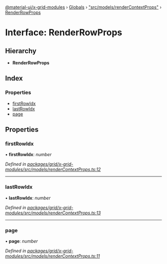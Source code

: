 [@material-ui/x-grid-modules](../README.md) › [Globals](../globals.md) › ["src/models/renderContextProps"](../modules/_src_models_rendercontextprops_.md) › [RenderRowProps](_src_models_rendercontextprops_.renderrowprops.md)

# Interface: RenderRowProps

## Hierarchy

* **RenderRowProps**

## Index

### Properties

* [firstRowIdx](_src_models_rendercontextprops_.renderrowprops.md#firstrowidx)
* [lastRowIdx](_src_models_rendercontextprops_.renderrowprops.md#lastrowidx)
* [page](_src_models_rendercontextprops_.renderrowprops.md#page)

## Properties

###  firstRowIdx

• **firstRowIdx**: *number*

*Defined in [packages/grid/x-grid-modules/src/models/renderContextProps.ts:12](https://github.com/mui-org/material-ui-x/blob/02342a6/packages/grid/x-grid-modules/src/models/renderContextProps.ts#L12)*

___

###  lastRowIdx

• **lastRowIdx**: *number*

*Defined in [packages/grid/x-grid-modules/src/models/renderContextProps.ts:13](https://github.com/mui-org/material-ui-x/blob/02342a6/packages/grid/x-grid-modules/src/models/renderContextProps.ts#L13)*

___

###  page

• **page**: *number*

*Defined in [packages/grid/x-grid-modules/src/models/renderContextProps.ts:11](https://github.com/mui-org/material-ui-x/blob/02342a6/packages/grid/x-grid-modules/src/models/renderContextProps.ts#L11)*
